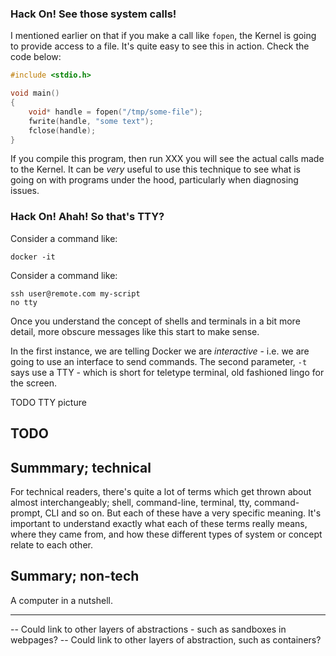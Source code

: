 ### Hack On! See those system calls!

I mentioned earlier on that if you make a call like `fopen`, the Kernel is going to provide access to a file. It's quite easy to see this in action. Check the code below:

```c
#include <stdio.h>

void main()
{
    void* handle = fopen("/tmp/some-file");
    fwrite(handle, "some text");
    fclose(handle);
}
```

If you compile this program, then run XXX you will see the actual calls made to the Kernel. It can be _very_ useful to use this technique to see what is going on with programs under the hood, particularly when diagnosing issues.


### Hack On! Ahah! So that's TTY?

Consider a command like:

```
docker -it
```

Consider a command like:

```
ssh user@remote.com my-script
no tty
```

Once you understand the concept of shells and terminals in a bit more detail, more obscure messages like this start to make sense.

In the first instance, we are telling Docker we are *interactive* - i.e. we are going to use an interface to send commands. The second parameter, `-t` says use a TTY - which is short for teletype terminal, old fashioned lingo for the screen.

TODO TTY picture

## TODO

## Summmary; technical

For technical readers, there's quite a lot of terms which get thrown about almost interchangeably; shell, command-line, terminal, tty, command-prompt, CLI and so on. But each of these have a very specific meaning. It's important to understand exactly what each of these terms really means, where they came from, and how these different types of system or concept relate to each other.

## Summary; non-tech

A computer in a nutshell.

---

-- Could link to other layers of abstractions - such as sandboxes in webpages?
-- Could link to other layers of abstraction, such as containers?